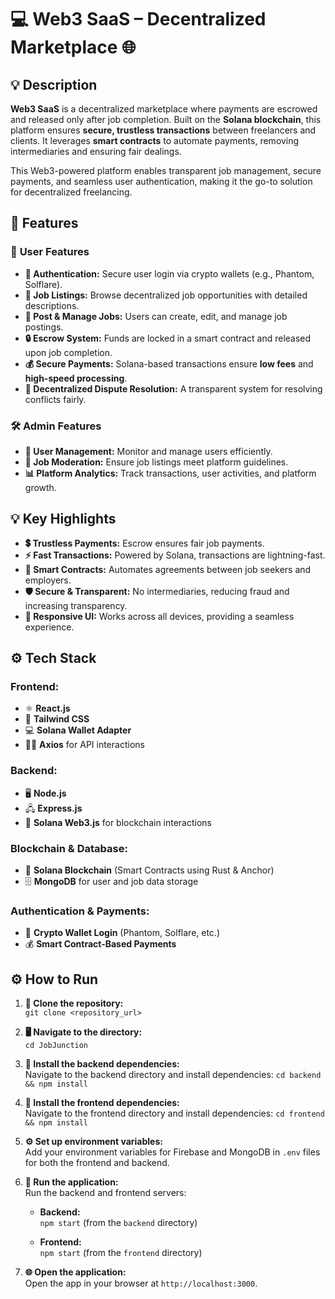 # 💻 **Web3 SaaS – Decentralized Marketplace** 🌐  

## 💡 **Description**  
**Web3 SaaS** is a decentralized marketplace where payments are escrowed and released only after job completion. Built on the **Solana blockchain**, this platform ensures **secure, trustless transactions** between freelancers and clients. It leverages **smart contracts** to automate payments, removing intermediaries and ensuring fair dealings.  

This Web3-powered platform enables transparent job management, secure payments, and seamless user authentication, making it the go-to solution for decentralized freelancing.  

## 🚀 **Features**  

### 👤 **User Features**  
- **🔑 Authentication:** Secure user login via crypto wallets (e.g., Phantom, Solflare).  
- **📃 Job Listings:** Browse decentralized job opportunities with detailed descriptions.  
- **💼 Post & Manage Jobs:** Users can create, edit, and manage job postings.  
- **🔒 Escrow System:** Funds are locked in a smart contract and released upon job completion.  
- **💰 Secure Payments:** Solana-based transactions ensure **low fees** and **high-speed processing**.  
- **🎯 Decentralized Dispute Resolution:** A transparent system for resolving conflicts fairly.  

### 🛠️ **Admin Features**  
- **👥 User Management:** Monitor and manage users efficiently.  
- **📝 Job Moderation:** Ensure job listings meet platform guidelines.  
- **📊 Platform Analytics:** Track transactions, user activities, and platform growth.  

## 💡 **Key Highlights**  
- **💲 Trustless Payments:** Escrow ensures fair job payments.  
- **⚡ Fast Transactions:** Powered by Solana, transactions are lightning-fast.  
- **📜 Smart Contracts:** Automates agreements between job seekers and employers.  
- **🛡️ Secure & Transparent:** No intermediaries, reducing fraud and increasing transparency.  
- **📱 Responsive UI:** Works across all devices, providing a seamless experience.  

## ⚙️ **Tech Stack**  

### **Frontend:**  
- ⚛️ **React.js**  
- 🎨 **Tailwind CSS**  
- 💻 **Solana Wallet Adapter**  
- 🧑‍💻 **Axios** for API interactions  

### **Backend:**  
- 🖥️ **Node.js**  
- 🖧 **Express.js**  
- 🔗 **Solana Web3.js** for blockchain interactions  

### **Blockchain & Database:**  
- 🏦 **Solana Blockchain** (Smart Contracts using Rust & Anchor)  
- 🗄️ **MongoDB** for user and job data storage  

### **Authentication & Payments:**  
- 🔐 **Crypto Wallet Login** (Phantom, Solflare, etc.)  
- 💰 **Smart Contract-Based Payments**  

## ⚙️ **How to Run**

1. **📂 Clone the repository:**  
   `git clone <repository_url>`

2. **🖥️ Navigate to the directory:**  
   `cd JobJunction`

3. **🔧 Install the backend dependencies:**  
   Navigate to the backend directory and install dependencies:
   `cd backend && npm install`

4. **🔧 Install the frontend dependencies:**  
   Navigate to the frontend directory and install dependencies:
   `cd frontend && npm install`

5. **⚙️ Set up environment variables:**  
   Add your environment variables for Firebase and MongoDB in `.env` files for both the frontend and backend.

6. **🚀 Run the application:**  
   Run the backend and frontend servers:

   - **Backend:**  
     `npm start` (from the `backend` directory)

   - **Frontend:**  
     `npm start` (from the `frontend` directory)

7. **🌐 Open the application:**  
   Open the app in your browser at `http://localhost:3000`.

